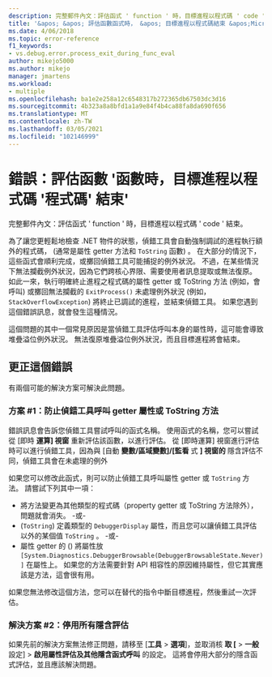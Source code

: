 ```yaml
---
description: 完整郵件內文：評估函式 ' function ' 時，目標進程以程式碼 ' code ' 結束。
title: '&apos; &apos; 評估函數函式時， &apos; 目標進程以程式碼結束 &apos;Microsoft 檔'
ms.date: 4/06/2018
ms.topic: error-reference
f1_keywords:
- vs.debug.error.process_exit_during_func_eval
author: mikejo5000
ms.author: mikejo
manager: jmartens
ms.workload:
- multiple
ms.openlocfilehash: ba1e2e258a12c6548317b272365db67503dc3d16
ms.sourcegitcommit: 4b323a8a8bfd1a1a9e84f4b4ca88fa8da690f656
ms.translationtype: MT
ms.contentlocale: zh-TW
ms.lasthandoff: 03/05/2021
ms.locfileid: "102146999"
---
```

# <a name="error-the-target-process-exited-with-code-39code39-while-evaluating-the-function-39function39"></a>錯誤：評估函數 &#39;函數時，目標進程以程式碼 &#39;程式碼&#39; 結束&#39;

完整郵件內文：評估函式 ' function ' 時，目標進程以程式碼 ' code ' 結束。

為了讓您更輕鬆地檢查 .NET 物件的狀態，偵錯工具會自動強制調試的進程執行額外的程式碼， (通常是屬性 getter 方法和 `ToString` 函數) 。 在大部分的情況下，這些函式會順利完成，或擲回偵錯工具可能捕捉的例外狀況。 不過，在某些情況下無法攔截例外狀況，因為它們跨核心界限、需要使用者訊息提取或無法復原。 如此一來，執行明確終止進程之程式碼的屬性 getter 或 ToString 方法 (例如，會呼叫) 或擲回無法攔截的 `ExitProcess()` 未處理例外狀況 (例如， `StackOverflowException`) 將終止已調試的進程，並結束偵錯工具。 如果您遇到這個錯誤訊息，就會發生這種情況。

這個問題的其中一個常見原因是當偵錯工具評估呼叫本身的屬性時，這可能會導致堆疊溢位例外狀況。 無法復原堆疊溢位例外狀況，而且目標進程將會結束。

## <a name="to-correct-this-error"></a>更正這個錯誤

有兩個可能的解決方案可解決此問題。

### <a name="solution-1-prevent-the-debugger-from-calling-the-getter-property-or-tostring-method"></a>方案 #1：防止偵錯工具呼叫 getter 屬性或 ToString 方法 

錯誤訊息會告訴您偵錯工具嘗試呼叫的函式名稱。 使用函式的名稱，您可以嘗試從 [即時 **運算] 視窗** 重新評估該函數，以進行評估。 從 [即時運算] 視窗進行評估時可以進行偵錯工具，因為與 [自動 **變數/區域變數]/[監看** 式 **] 視窗的** 隱含評估不同，偵錯工具會在未處理的例外

如果您可以修改此函式，則可以防止偵錯工具呼叫屬性 getter 或 `ToString` 方法。 請嘗試下列其中一項：

* 將方法變更為其他類型的程式碼（property getter 或 ToString 方法除外），問題就會消失。
    -或-
*  (`ToString`) 定義類型的 `DebuggerDisplay` 屬性，而且您可以讓偵錯工具評估以外的某個值 `ToString` 。
    -或-
* 屬性 getter 的 () 將屬性放 `[System.Diagnostics.DebuggerBrowsable(DebuggerBrowsableState.Never)]` 在屬性上。 如果您的方法需要針對 API 相容性的原因維持屬性，但它其實應該是方法，這會很有用。

如果您無法修改這個方法，您可以在替代的指令中斷目標進程，然後重試一次評估。

### <a name="solution-2-disable-all-implicit-evaluation"></a>解決方案 #2：停用所有隱含評估

如果先前的解決方案無法修正問題，請移至 [**工具**  >  **選項**]，並取消核 **取 [**  >  **一般** 設定]  >  **啟用屬性評估及其他隱含函式呼叫** 的設定。 這將會停用大部分的隱含函式評估，並且應該解決問題。
